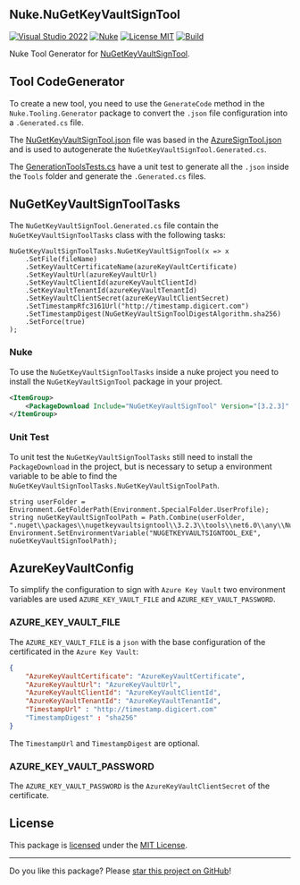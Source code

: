 ## Nuke.NuGetKeyVaultSignTool

[![Visual Studio 2022](https://img.shields.io/badge/Visual%20Studio-2022-blue)](../..)
[![Nuke](https://img.shields.io/badge/Nuke-Build-blue)](https://nuke.build/)
[![License MIT](https://img.shields.io/badge/License-MIT-blue.svg)](LICENSE)
[![Build](../../actions/workflows/Build.yml/badge.svg)](../../actions)

Nuke Tool Generator for [NuGetKeyVaultSignTool](https://github.com/novotnyllc/NuGetKeyVaultSignTool).

## Tool CodeGenerator

To create a new tool, you need to use the `GenerateCode` method in the `Nuke.Tooling.Generator` package to convert the `.json` file configuration into a `.Generated.cs` file.

The [NuGetKeyVaultSignTool.json](Nuke.NuGetKeyVaultSignTool/Tools) file was based in the [AzureSignTool.json](https://github.com/nuke-build/nuke/tree/develop/source/Nuke.Common/Tools/AzureSignTool) and is used to autogenerate the `NuGetKeyVaultSignTool.Generated.cs`.

The [GenerationToolsTests.cs](Nuke.NuGetKeyVaultSignTool/GenerationToolsTests.cs) have a unit test to generate all the `.json` inside the `Tools` folder and generate the `.Generated.cs` files.

## NuGetKeyVaultSignToolTasks

The `NuGetKeyVaultSignTool.Generated.cs` file contain the `NuGetKeyVaultSignToolTasks` class with the following tasks:

```
NuGetKeyVaultSignToolTasks.NuGetKeyVaultSignTool(x => x
    .SetFile(fileName)
    .SetKeyVaultCertificateName(azureKeyVaultCertificate)
    .SetKeyVaultUrl(azureKeyVaultUrl)
    .SetKeyVaultClientId(azureKeyVaultClientId)
    .SetKeyVaultTenantId(azureKeyVaultTenantId)
    .SetKeyVaultClientSecret(azureKeyVaultClientSecret)
    .SetTimestampRfc3161Url("http://timestamp.digicert.com")
    .SetTimestampDigest(NuGetKeyVaultSignToolDigestAlgorithm.sha256)
    .SetForce(true)
);
```

### Nuke

To use the `NuGetKeyVaultSignToolTasks` inside a nuke project you need to install the `NuGetKeyVaultSignTool` package in your project.

```xml
<ItemGroup>
    <PackageDownload Include="NuGetKeyVaultSignTool" Version="[3.2.3]" />
</ItemGroup>
```

### Unit Test

To unit test the `NuGetKeyVaultSignToolTasks` still need to install the `PackageDownload` in the project, but is necessary to setup a environment variable to be able to find the `NuGetKeyVaultSignToolTasks.NuGetKeyVaultSignToolPath`.

```
string userFolder = Environment.GetFolderPath(Environment.SpecialFolder.UserProfile);
string nuGetKeyVaultSignToolPath = Path.Combine(userFolder, ".nuget\\packages\\nugetkeyvaultsigntool\\3.2.3\\tools\\net6.0\\any\\NuGetKeyVaultSignTool.dll");
Environment.SetEnvironmentVariable("NUGETKEYVAULTSIGNTOOL_EXE", nuGetKeyVaultSignToolPath);
```

## AzureKeyVaultConfig

To simplify the configuration to sign with `Azure Key Vault` two environment variables are used `AZURE_KEY_VAULT_FILE` and `AZURE_KEY_VAULT_PASSWORD`.

### AZURE_KEY_VAULT_FILE

The `AZURE_KEY_VAULT_FILE` is a `json` with the base configuration of the certificated in the `Azure Key Vault`:

```json
{
    "AzureKeyVaultCertificate": "AzureKeyVaultCertificate",
    "AzureKeyVaultUrl": "AzureKeyVaultUrl",
    "AzureKeyVaultClientId": "AzureKeyVaultClientId",
    "AzureKeyVaultTenantId": "AzureKeyVaultTenantId",
    "TimestampUrl" : "http://timestamp.digicert.com"
    "TimestampDigest" : "sha256"
}
```

The `TimestampUrl` and `TimestampDigest` are optional.

### AZURE_KEY_VAULT_PASSWORD

The `AZURE_KEY_VAULT_PASSWORD` is the `AzureKeyVaultClientSecret` of the certificate.

## License

This package is [licensed](LICENSE) under the [MIT License](https://en.wikipedia.org/wiki/MIT_License).

---

Do you like this package? Please [star this project on GitHub](../../stargazers)!